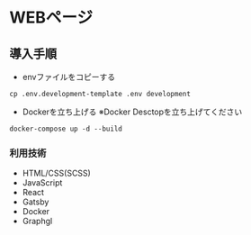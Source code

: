 # WEBページ

## 導入手順

- envファイルをコピーする
```
cp .env.development-template .env development
```

- Dockerを立ち上げる ※Docker Desctopを立ち上げてください
```
docker-compose up -d --build
```

### 利用技術
- HTML/CSS(SCSS)
- JavaScript
- React
- Gatsby
- Docker
- Graphgl